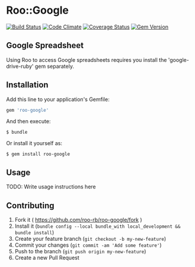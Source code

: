 # Roo::Google

[![Build Status](https://img.shields.io/travis/roo-rb/roo-google.svg?style=flat-square)](https://travis-ci.org/roo-rb/roo-google) [![Code Climate](https://img.shields.io/codeclimate/github/roo-rb/roo-google.svg?style=flat-square)](https://codeclimate.com/github/roo-rb/roo-google) [![Coverage Status](https://img.shields.io/coveralls/roo-rb/roo-google.svg?style=flat-square)](https://coveralls.io/r/roo-rb/roo-google) [![Gem Version](https://img.shields.io/gem/v/roo-google.svg?style=flat-square)](https://rubygems.org/gems/roo-google)

## Google Spreadsheet

Using Roo to access Google spreadsheets requires you install the 'google-drive-ruby' gem separately.

## Installation

Add this line to your application's Gemfile:

```ruby
gem 'roo-google'
```

And then execute:

    $ bundle

Or install it yourself as:

    $ gem install roo-google

## Usage

TODO: Write usage instructions here

## Contributing

1. Fork it ( https://github.com/roo-rb/roo-google/fork )
2. Install it (`bundle config --local bundle_with local_development && bundle install`)
3. Create your feature branch (`git checkout -b my-new-feature`)
4. Commit your changes (`git commit -am 'Add some feature'`)
5. Push to the branch (`git push origin my-new-feature`)
6. Create a new Pull Request
